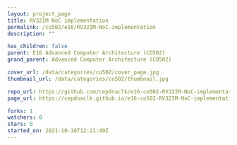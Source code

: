 ```yaml
---
layout: project_page
title: RV32IM NoC implementation
permalink: /co502/e16/RV32IM-NoC-implementation
description: ""

has_children: false
parent: E16 Advanced Computer Architecture (CO502)
grand_parent: Advanced Computer Architecture (CO502)

cover_url: /data/categories/co502/cover_page.jpg
thumbnail_url: /data/categories/co502/thumbnail.jpg

repo_url: https://github.com/cepdnaclk/e16-co502-RV32IM-NoC-implementation
page_url: https://cepdnaclk.github.io/e16-co502-RV32IM-NoC-implementation

forks: 1
watchers: 0
stars: 0
started_on: 2021-10-18T12:21:49Z
---
```



